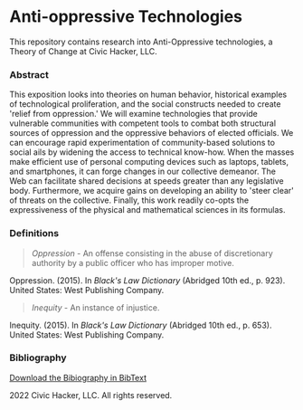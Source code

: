 # Anti-oppressive Technologies

This repository contains research into Anti-Oppressive technologies, a Theory of Change at Civic Hacker, LLC.

### Abstract

This exposition looks into theories on human behavior, historical examples of technological proliferation, and the social constructs needed to create 'relief from oppression.' We will examine technologies that provide vulnerable communities with competent tools to combat both structural sources of oppression and the oppressive behaviors of elected officials. We can encourage rapid experimentation of community-based solutions to social ails by widening the access to technical know-how. When the masses make efficient use of personal computing devices such as laptops, tablets, and smartphones, it can forge changes in our collective demeanor. The Web can facilitate shared decisions at speeds greater than any legislative body. Furthermore, we acquire gains on developing an ability to 'steer clear' of threats on the collective. Finally, this work readily co-opts the expressiveness of the physical and mathematical sciences in its formulas.


### Definitions

> _Oppression_ - An offense consisting in the abuse of discretionary authority by a public officer who has improper motive.

Oppression. (2015). In _Black's Law Dictionary_ (Abridged 10th ed., p. 923). United States: West Publishing Company.

> _Inequity_ - An instance of injustice.

Inequity. (2015). In _Black's Law Dictionary_ (Abridged 10th ed., p. 653). United States: West Publishing Company.


### Bibliography

[Download the Bibiography in BibText](./bibliography.bib)


2022 Civic Hacker, LLC. All rights reserved.
